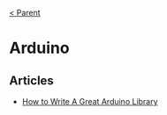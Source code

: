 [< Parent](./Readme.md)

# Arduino

## Articles

- [How to Write A Great Arduino Library](https://www.sparkfun.com/news/3245)
